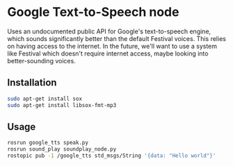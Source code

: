 # Google Text-to-Speech node
Uses an undocumented public API for Google's text-to-speech engine, which sounds significantly better than the default Festival voices.
This relies on having access to the internet.
In the future, we'll want to use a system like Festival which doesn't require internet access, maybe looking into better-sounding voices.

## Installation
```bash
sudo apt-get install sox
sudo apt-get install libsox-fmt-mp3
```

## Usage
```bash
rosrun google_tts speak.py
rosrun sound_play soundplay_node.py
rostopic pub -1 /google_tts std_msgs/String '{data: "Hello world"}'
```